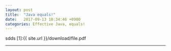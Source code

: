 ```yaml
---
layout: post
title:  "Java equals!"
date:   2017-09-13 10:34:46 +0900
categories: Effective Java, equals!
---
```


sdds
[1]:{{ site.url }}/download/file.pdf





---------------------------



[jekyll-docs]: https://jekyllrb.com/docs/home
[jekyll-gh]:   https://github.com/jekyll/jekyll
[jekyll-talk]: https://talk.jekyllrb.com/